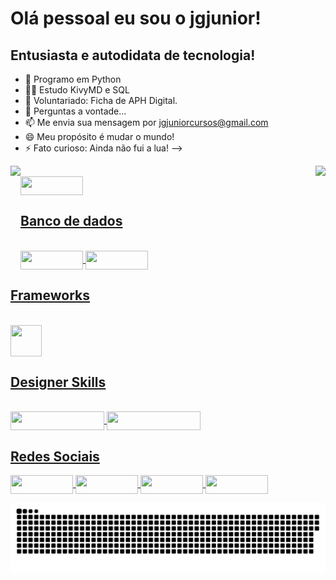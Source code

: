 # Olá pessoal eu sou o jgjunior!
## Entusiasta e autodidata de tecnologia!


- 🐍 Programo em Python
- 👨‍💻 Estudo KivyMD e SQL
- 🤝 Voluntariado: Ficha de APH Digital.
- 💬 Perguntas a vontade...
- 📫 Me envia sua mensagem por jgjuniorcursos@gmail.com
- 😄 Meu propósito é mudar o mundo!
- ⚡ Fato curioso: Ainda não fui a lua!
-->

<div align = "center">
  <a href="https://github.com/jgjunior">
  <img align = "left" height = "145em" src = "https://github-readme-stats.vercel.app/api?username=jgjuniorcursos&show_icons=true&theme=dracula&include_all_commits=true&count_private=true" />
  <img align = "right" height = "145em" src = "https://github-readme-stats.vercel.app/api/top-langs/?username=jgjuniorcursos&layout=compact&langs_count=7&theme=dracula" />
</div>
<div style = "display: inline_block"> <br>
  <img align = "center" height = "30" width = "100" src = "https://img.shields.io/badge/Python-14354C?style=for-the-badge&logo=python&logoColor=white">

## Banco de dados
</div>
<div style = "display: inline_block"> <br>
  <img align = "center" height = "30" width = "100" src = "https://img.shields.io/badge/MySQL-00000F?style=for-the-badge&logo=mysql&logoColor=white">
  <img align = "center" height = "30" width = "100" src = "https://img.shields.io/badge/SQLite-07405E?style=for-the-badge&logo=sqlite&logoColor=white">
  
## Frameworks
</div>
<div style = "display: inline_block"> <br>
  <img align = "center" height = "50" width = "50" src = "https://cdn.jsdelivr.net/gh/devicons/devicon/icons/qt/qt-original.svg" />

## Designer Skills
</div>
<div style = "display: inline_block"> <br>
  <img align = "center" height = "30" width = "150" src = "https://aleen42.github.io/badges/src/illustrator.svg">
  <img align = "center" height = "30" width = "150" src = "https://aleen42.github.io/badges/src/photoshop.svg">
</div>
  
  ##
## Redes Sociais
<div> 
  <a href="https://www.youtube.com/channel/UCS8sCP7sPYHLE1mDQq2IOzA" target="_blank"> <img align = "center" height = "30" width = "100" src = "https://img.shields.io/badge/YouTube-FF0000? style = for-the-badge & logo = youtube & logoColor = white "target =" _ blank "> </a>
  <a href="https://www.instagram.com/in.comply/" target="_blank"> <img align = "center" height = "30" width = "100" src = "https://img.shields.io/badge/-Instagram-%23E4405F?style=for-the- emblema & logo = instagram & logoColor = white "target =" _ blank "> </a>
 <a href="https://discord.com/channels/@me" target="_blank"> <img align = "center" height = "30" width = "100" src = "https://img.shields.io/badge/Discord-7289DA?style=for-the-badge&logo= discord & logoColor = white "target =" _ blank "> </a> 
  <a href="https://www.linkedin.com/in/jos%C3%A9-junior-69b777196" target="_blank"> <img align = "center" height = "30" width = "100" src = "https://img.shields.io/badge/LinkedIn-0077B5?style=for-the-badge&logo=linkedin&logoColor=white"> </a> 
 
  ![Snake animation](https://github.com/jgjuniorcursos/jgjuniorcursos/blob/output/github-contribution-grid-snake.svg)
 
</div>
